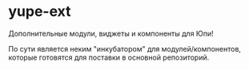 yupe-ext
========

Дополнительные модули, виджеты и компоненты для Юпи!

По сути является неким "инкубатором" для модулей/компонентов, которые готовятся для поставки в основной репозиторий.
